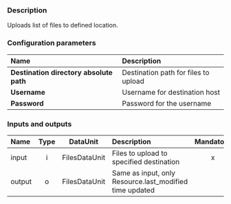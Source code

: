 ### Description

Uploads list of files to defined location.

### Configuration parameters

| Name | Description |
|:----|:----|
|**Destination directory absolute path** | Destination path for files to upload |
|**Username** | Username for destination host |
|**Password** | Password for the username |

### Inputs and outputs

|Name |Type | DataUnit | Description | Mandatory |
|:--------|:------:|:------:|:-------------|:---------------------:|
|input  |i| FilesDataUnit| Files to upload to specified destination |x|
|output |o| FilesDataUnit| Same as input, only Resource.last_modified time updated ||